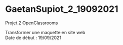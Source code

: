 # GaetanSupiot_2_19092021
Projet 2 OpenClassrooms

Transformer une maquette en site web
<br> Date de début : 19/09/2021

